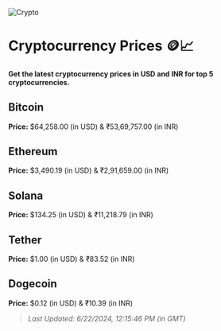 
![Crypto](https://www.techguide.com.au/wp-content/uploads/2020/11/crypto3.jpeg)

# Cryptocurrency Prices 🪙📈

#### Get the latest cryptocurrency prices in USD and INR for top 5 cryptocurrencies.

## Bitcoin

**Price:** $64,258.00 (in USD) & ₹53,69,757.00 (in INR)

## Ethereum

**Price:** $3,490.19 (in USD) & ₹2,91,659.00 (in INR)

## Solana

**Price:** $134.25 (in USD) & ₹11,218.79 (in INR)

## Tether

**Price:** $1.00 (in USD) & ₹83.52 (in INR)

## Dogecoin

**Price:** $0.12 (in USD) & ₹10.39 (in INR)

> _Last Updated: 6/22/2024, 12:15:46 PM (in GMT)_
